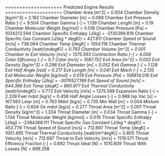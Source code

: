 ==================== Predicted Engine Results ====================
Chamber Area [m^2] = 0.004
Chamber Density [kg/m^3] = 2.162
Chamber Diameter [m] = 0.068
Chamber Exit Pressure Ratio [-] = 9.504
Chamber Gamma [-] = 1.139
Chamber Length [m] = 0.19
Chamber Molecular Weight [kg/mol] = 0.018
Chamber Pressure [Pa] = 1034213.594
Chamber Specific Enthalpy [J/kg] = -2130399.819
Chamber Specific Gas Constant [J/(kg * degK)] = 427.611
Chamber Speed of Sound [m/s] = 738.064
Chamber Temp [degK] = 1054.118
Chamber Thermal Conductivity [watt/(m*degK)] = 0.793
Chamber Volume [m^3] = 0.001
Chamber to Exit Velocity [m/s] = 1375.593
Contraction Ratio [-] = 4.006
Cstar Efficency [-] = 0.7
Cstar [m/s] = 1087.752
Exit Area [m^2] = 0.002
Exit Density [kg/m^3] = 0.296
Exit Diameter [m] = 0.052
Exit Gamma [-] = 1.128
Exit Half Angle [rad] = 0.217
Exit Length [m] = 0.041
Exit Mach [-] = 2.135
Exit Molecular Weight [kg/mol] = 0.019
Exit Pressure [Pa] = 108814.016
Exit Specific Enthalpy [J/kg] = -3076527.199
Exit Speed of Sound [m/s] = 644.366
Exit Temp [degK] = 860.977
Exit Thermal Conductivity [watt/(m*degK)] = 0.772
Exit Velocity [m/s] = 1375.588
Expansion Ratio [-] = 2.339
Fuel mdot [kg/s] = 0.458
Half Angle Losses [-] = 0.988
Isp Vac [s] = 167.563
Lstar [m] = 0.763
Mdot [kg/s] = 0.735
Min Wall [m] = 0.004
Mixture Ratio [-] = 0.604
Ox mdot [kg/s] = 0.277
Throat Area [m^2] = 0.001
Throat Density [kg/m^3] = 1.334
Throat Diameter [m] = 0.034
Throat Gamma [-] = 1.134
Throat Molecular Weight [kg/mol] = 0.019
Throat Specific Enthalpy [J/kg] = -2384368.111
Throat Specific Gas Constant [J/(kg * degK)] = 453.779
Throat Speed of Sound [m/s] = 712.697
Throat Temp [degK] = 1001.495
Throat Thermal Conductivity [watt/(m*degK)] = 0.805
Throat Velocity [m/s] = 712.697
Throat to Exit Velocity [m/s] = 1176.571
Thrust Efficency Fraction [-] = 0.692
Thrust Ideal [N] = 1010.809
Thrust With Losses [N] = 699.258
